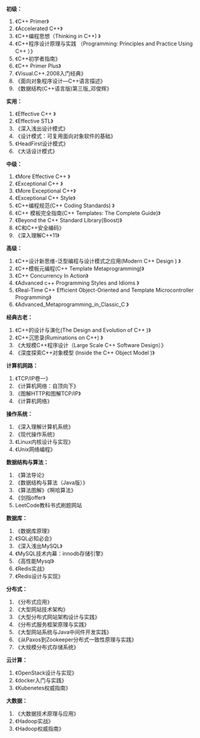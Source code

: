 **初级：**

1. 《C++ Primer》
2. 《Accelerated C++》
3. 《C++编程思想（Thinking in C++) 》
4. 《C++程序设计原理与实践 （Programming: Principles and Practice Using C++ ）》
5. 《C++初学者指南》
6. 《C++ Primer Plus》
7. 《Visual.C++.2008入门经典》
8. 《面向对象程序设计—C++语言描述》
9. 《数据结构(C++语言版)第三版_邓俊辉》

**实用：**

1. 《Effective C++ 》
2. 《Effective STL》
3. 《深入浅出设计模式》
4. 《设计模式：可复用面向对象软件的基础》
5. 《HeadFirst设计模式》
6. 《大话设计模式》

**中级：**

1. 《More Effective C++ 》
2. 《Exceptional C++ 》
3. 《More Exceptional C++》
4. 《Exceptional C++ Style》
5. 《C++编程规范(C++ Coding Standards) 》
6. 《C++ 模板完全指南(C++ Templates: The Complete Guide)》
7. 《Beyond the C++ Standard Library(Boost)》
8. 《C和C++安全编码》
9. 《深入理解C++11》

**高级：**

1. 《C++设计新思维-泛型编程与设计模式之应用(Modern C++ Design ) 》
2. 《C++模板元编程(C++ Template Metaprogramming)》
3. 《C++ Concurrency In Action》
4. 《Advanced c++ Programming Styles and Idioms 》
5. 《Real-Time C++ Efficient Object-Oriented and Template Microcontroller Programming》
6. 《Advanced_Metaprogramming_in_Classic_C 》

**经典古老：**

1. 《C++的设计与演化(The Design and Evolution of C++ )》
2. 《C++沉思录(Ruminations on C++) 》
3. 《大规模C++程序设计（Large Scale C++ Software Design）》
4. 《深度探索C++对象模型 (Inside the C++ Object Model )》

**计算机网路：**

1. 《TCP/IP卷一》
2. 《计算机网络：自顶向下》
3. 《图解HTTP和图解TCP/IP》
4. 《计算机网络》

**操作系统：**

1. 《深入理解计算机系统》
2. 《现代操作系统》
3. 《Linux内核设计与实现》
4. 《Unix网络编程》

**数据结构与算法：**

1. 《算法导论》
2. 《数据结构与算法（Java版）》
3. 《算法图解》《啊哈算法》
4. 《剑指offer》
5. LeetCode教科书式刷题网站

**数据库：**

1. 《数据库原理》
2. 《SQL必知必会》
3. 《深入浅出MySQL》
4. 《MySQL技术内幕：innodb存储引擎》
5. 《高性能Mysql》
6. 《Redis实战》
7. 《Redis设计与实现》

**分布式：**

1. 《分布式应用》
2. 《大型网站技术架构》
3. 《大型分布式网站架构设计与实践》
4. 《分布式服务框架原理与实践》
5. 《大型网站系统与Java中间件开发实践》
6. 《从Paxos到Zookeeper分布式一致性原理与实践》
7. 《大规模分布式存储系统》

**云计算：**

1. 《OpenStack设计与实现》
2. 《docker入门与实践》
3. 《Kubenetes权威指南》

**大数据：**

1. 《大数据技术原理与应用》
2. 《Hadoop实战》
3. 《Hadoop权威指南》